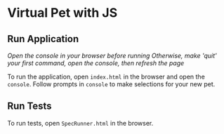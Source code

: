 # Virtual Pet with JS

## Run Application

_Open the console in your browser before running Otherwise, make 'quit' your first command, open the console, then refresh the page_

To run the application, open `index.html` in the browser and open the `console`. Follow prompts in `console` to make selections for your new pet.

## Run Tests

To run tests, open `SpecRunner.html` in the browser.
